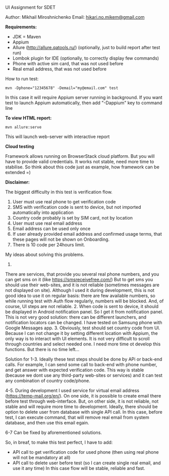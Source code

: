 UI Assignment for SDET

Author: Mikhail Miroshnichenko
Email: hikari.no.mikem@gmail.com

**Requirements:**
- JDK
= Maven
- Appium
- Allure (http://allure.qatools.ru/) (optionally, just to build report after test run)
- Lombok plugin for IDE (optionally, to correctly display few commands)
- Phone with active sim card, that was not used before
- Real email address, that was not used before

How to run test:

`mvn -Dphone="12345678" -Demail="my@email.com" test`

In this case it will require Appium server running in background. If you want test to launch Appium automatically,
then add "-Dappium" key to command line

**To view HTML report:**

`mvn allure:serve`

 This will launch web-server with interactive report
 
 **Cloud testing**
 
 Framework allows running on BrowserStack cloud platform. But you will have to provide valid credentials.
 It works not stable, need more time to stabilise. So think about this code just as example, how framework
 can be extended =)

**Disclaimer:**

The biggest difficulty in this test is verification flow.
1. User must use real phone to get verification code
2. SMS with verification code is sent to device, but not imported automatically into application
3. Country code probably is set by SIM card, not by location
4. User must use real email address
5. Email address can be used only once
6. If user already provided email address and confirmed usage terms, that these pages will not be shown on Onboarding.
7. There is 10 code per 24hours limit.

My ideas about solving this problems.

1. 
There are services, that provide you several real phone numbers, and you can get sms on it (like https://smsreceivefree.com/)
But to get sms you should use their web-sites, and it is not reliable (sometimes messages are not displayed on site).
Although I used it during development, this is not good idea to use it on regular basis: there are few available numbers,
so while running test with Auth flow regularly, numbers will be blocked. And, of course, UI steps are not reliable.
2.
When code is sent to device, it should be displayed in Android notification panel. So I get it from notification panel.
This is not very good solution: there can be different launchers, and notification locators can be changed. I have tested
on Samsung phone with Google Messages app.
3. Obviously, test should set country code from UI. Because I can not change it by setting different location with Appium,
the only way is to interact with UI elements. It is not very difficult to scroll through countries and select needed one.
I need more time ot develop this functions. But there is no time left...

Solution for 1-3. 
Ideally these test steps should be done by APi or back-end calls. For example, I can send some call to back-end with phone
number, and get answer with expected verification code. This way is stable (because we dont use any third-party web-sites
or services) and it can test any combination of country code/phone.

4-5.
During development I used service for virtual email address (https://temp-mail.org/en/). On one side, it is possible
to create email there before test through web-interface. But, on other side, it is not reliable, not stable and will 
require more time to development.
Ideally, there should be option to delete user from database with single API call. In this case, before test, I can
execute command, that will remove real email from system database, and then use this email egain.

6-7
Can be fixed by aforementioned solutions.  

So, in breaf, to make this test perfect, I have to add:
- API call to get verification code for used phone (then using real phone will not be mandatory at all)
- API call to delete user before test (so I can create single real email, and use it any time)
In this case flow will be stable, reliable and fast.

